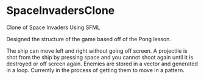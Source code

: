 # SpaceInvadersClone
Clone of Space Invaders Using SFML

Designed the structure of the game based off of the Pong lesson. 

The ship can move left and right without going off screen. A projectile is shot from the ship by pressing space and you cannot shoot again until it is destroyed or off screen again. Enemies are stored in a vector and generated in a loop. Currently in the process of getting them to move in a pattern.
